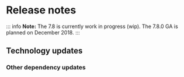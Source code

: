 # Release notes

::: info
**Note:** The 7.8 is currently work in progress (wip). The 7.8.0 GA is planned on December 2018.
:::


<a id="techonolgy-updates"/>

## Technology updates


### Other dependency updates

